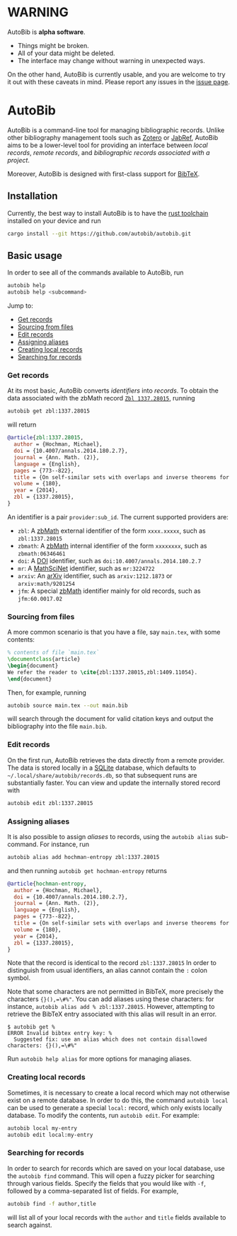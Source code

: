 # WARNING
AutoBib is **alpha software**.

- Things might be broken.
- All of your data might be deleted.
- The interface may change without warning in unexpected ways.

On the other hand, AutoBib is currently usable, and you are welcome to try it out with these caveats in mind.
Please report any issues in the [issue page](https://github.com/autobib/autobib/issues).

# AutoBib
AutoBib is a command-line tool for managing bibliographic records.
Unlike other bibliography management tools such as [Zotero](https://www.zotero.org/) or [JabRef](https://www.jabref.org/), AutoBib aims to be a lower-level tool for providing an interface between *local records*, *remote records*, and *bibliographic records associated with a project*.

Moreover, AutoBib is designed with first-class support for [BibTeX](https://en.wikipedia.org/wiki/BibTeX).

## Installation
Currently, the best way to install AutoBib is to have the [rust toolchain](https://www.rust-lang.org/tools/install) installed on your device and run
```bash
cargo install --git https://github.com/autobib/autobib.git
```

## Basic usage
In order to see all of the commands available to AutoBib, run
```bash
autobib help
autobib help <subcommand>
```
Jump to:

- [Get records](#get-records)
- [Sourcing from files](#sourcing-from-files)
- [Edit records](#edit-records)
- [Assigning aliases](#assigning-aliases)
- [Creating local records](#creating-local-records)
- [Searching for records](#searching-for-records)

### Get records
At its most basic, AutoBib converts *identifiers* into *records*.
To obtain the data associated with the zbMath record [`Zbl 1337.28015`](https://zbmath.org/1528.14024), running
```bash
autobib get zbl:1337.28015
```
will return
```bib
@article{zbl:1337.28015,
  author = {Hochman, Michael},
  doi = {10.4007/annals.2014.180.2.7},
  journal = {Ann. Math. (2)},
  language = {English},
  pages = {773--822},
  title = {On self-similar sets with overlaps and inverse theorems for entropy},
  volume = {180},
  year = {2014},
  zbl = {1337.28015},
}
```
An identifier is a pair `provider:sub_id`.
The current supported providers are:

- `zbl`: A [zbMath](https://zbmath.org) external identifier of the form `xxxx.xxxxx`, such as `zbl:1337.28015`
- `zbmath`: A [zbMath](https://zbmath.org) internal identifier of the form `xxxxxxxx`, such as `zbmath:06346461`
- `doi`: A [DOI](https://www.doi.org/) identifier, such as `doi:10.4007/annals.2014.180.2.7`
- `mr`: A [MathSciNet](https://mathscinet.ams.org/mathscinet/publications-search) identifier, such as `mr:3224722`
- `arxiv`: An [arXiv](https://arxiv.org) identifier, such as `arxiv:1212.1873` or `arxiv:math/9201254`
- `jfm`: A special [zbMath](https://zbmath.org) identifier mainly for old records, such as `jfm:60.0017.02`

### Sourcing from files
A more common scenario is that you have a file, say `main.tex`, with some contents:
```tex
% contents of file `main.tex`
\documentclass{article}
\begin{document}
We refer the reader to \cite{zbl:1337.28015,zbl:1409.11054}.
\end{document}
```
Then, for example, running
```bash
autobib source main.tex --out main.bib
```
will search through the document for valid citation keys and output the bibliography into the file `main.bib`.

### Edit records
On the first run, AutoBib retrieves the data directly from a remote provider.
The data is stored locally in a [SQLite](https://www.sqlite.org/) database, which defaults to `~/.local/share/autobib/records.db`, so that subsequent runs are substantially faster.
You can view and update the internally stored record with
```bash
autobib edit zbl:1337.28015
```

### Assigning aliases
It is also possible to assign *aliases* to records, using the `autobib alias` sub-command.
For instance, run
```bash
autobib alias add hochman-entropy zbl:1337.28015
```
and then running `autobib get hochman-entropy` returns
```bib
@article{hochman-entropy,
  author = {Hochman, Michael},
  doi = {10.4007/annals.2014.180.2.7},
  journal = {Ann. Math. (2)},
  language = {English},
  pages = {773--822},
  title = {On self-similar sets with overlaps and inverse theorems for entropy},
  volume = {180},
  year = {2014},
  zbl = {1337.28015},
}
```
Note that the record is identical to the record `zbl:1337.28015`
In order to distinguish from usual identifiers, an alias cannot contain the `:` colon symbol.

Note that some characters are not permitted in BibTeX, more precisely the characters `{}(),=\#%"`.
You can add aliases using these characters: for instance, `autobib alias add % zbl:1337.28015`.
However, attempting to retrieve the BibTeX entry associated with this alias will result in an error.
```
$ autobib get %
ERROR Invalid bibtex entry key: %
  Suggested fix: use an alias which does not contain disallowed characters: {}(),=\#%"
```
Run `autobib help alias` for more options for managing aliases.

### Creating local records
Sometimes, it is necessary to create a local record which may not otherwise exist on a remote database.
In order to do this, the command `autobib local` can be used to generate a special `local:` record, which only exists locally database.
To modify the contents, run `autobib edit`.
For example:
```bash
autobib local my-entry
autobib edit local:my-entry
```

### Searching for records
In order to search for records which are saved on your local database, use the `autobib find` command.
This will open a fuzzy picker for searching through various fields.
Specify the fields that you would like with `-f`, followed by a comma-separated list of fields.
For example,
```bash
autobib find -f author,title
```
will list all of your local records with the `author` and `title` fields available to search against.
